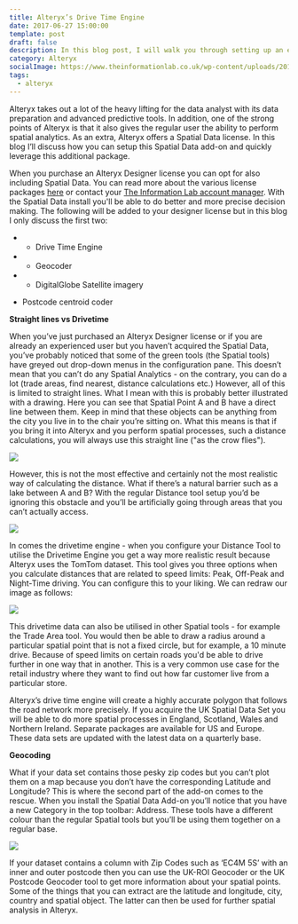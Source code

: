 ```yaml
---
title: Alteryx’s Drive Time Engine
date: 2017-06-27 15:00:00
template: post
draft: false
description: In this blog post, I will walk you through setting up an environment in which you utilise the Alteryx Gallery API in order to embed apps and workflows. You will find code snippets that should help you understand how to use the Gallery API endpoints.
category: Alteryx
socialImage: https://www.theinformationlab.co.uk/wp-content/uploads/2017/08/alteryx_logo.png
tags:
  - alteryx
---
```


Alteryx takes out a lot of the heavy lifting for the data analyst with its data preparation and advanced predictive tools. In addition, one of the strong points of Alteryx is that it also gives the regular user the ability to perform spatial analytics. As an extra, Alteryx offers a Spatial Data license. In this blog I’ll discuss how you can setup this Spatial Data add-on and quickly leverage this additional package.

When you purchase an Alteryx Designer license you can opt for also including Spatial Data. You can read more about the various license packages [here](https://www.alteryx.com/products/pricing) or contact your [The Information Lab account manager](https://www.theinformationlab.co.uk). With the Spatial Data install you'll be able to do better and more precise decision making. The following will be added to your designer license but in this blog I only discuss the first two:

- - Drive Time Engine

- - Geocoder

- - DigitalGlobe Satellite imagery

- Postcode centroid coder

**Straight lines vs Drivetime**

When you’ve just purchased an Alteryx Designer license or if you are already an experienced user but you haven’t acquired the Spatial Data, you’ve probably noticed that some of the green tools (the Spatial tools) have greyed out drop-down menus in the configuration pane. This doesn’t mean that you can’t do any Spatial Analytics - on the contrary, you can do a lot (trade areas, find nearest, distance calculations etc.) However, all of this is limited to straight lines. What I mean with this is probably better illustrated with a drawing. Here you can see that Spatial Point A and B have a direct line between them. Keep in mind that these objects can be anything from the city you live in to the chair you’re sitting on. What this means is that if you bring it into Alteryx and you perform spatial processes, such a distance calculations, you will always use this straight line ("as the crow flies").

![](https://www.theinformationlab.co.uk/wp-content/uploads/2017/06/Picture11.png)

However, this is not the most effective and certainly not the most realistic way of calculating the distance. What if there’s a natural barrier such as a lake between A and B? With the regular Distance tool setup you’d be ignoring this obstacle and you’ll be artificially going through areas that you can’t actually access.

![](https://www.theinformationlab.co.uk/wp-content/uploads/2017/06/Picture2-705x407.png)

In comes the drivetime engine - when you configure your Distance Tool to utilise the Drivetime Engine you get a way more realistic result because Alteryx uses the TomTom dataset. This tool gives you three options when you calculate distances that are related to speed limits: Peak, Off-Peak and Night-Time driving. You can configure this to your liking. We can redraw our image as follows:

![](https://www.theinformationlab.co.uk/wp-content/uploads/2017/06/Picture3-705x403.png)

This drivetime data can also be utilised in other Spatial tools - for example the Trade Area tool. You would then be able to draw a radius around a particular spatial point that is not a fixed circle, but for example, a 10 minute drive. Because of speed limits on certain roads you'd be able to drive further in one way that in another. This is a very common use case for the retail industry where they want to find out how far customer live from a particular store.

Alteryx’s drive time engine will create a highly accurate polygon that follows the road network more precisely. If you acquire the UK Spatial Data Set you will be able to do more spatial processes in England, Scotland, Wales and Northern Ireland. Separate packages are available for US and Europe. These data sets are updated with the latest data on a quarterly base.

**Geocoding**

What if your data set contains those pesky zip codes but you can’t plot them on a map because you don’t have the corresponding Latitude and Longitude? This is where the second part of the add-on comes to the rescue. When you install the Spatial Data Add-on you’ll notice that you have a new Category in the top toolbar: Address. These tools have a different colour than the regular Spatial tools but you’ll be using them together on a regular base.

![](https://www.theinformationlab.co.uk/wp-content/uploads/2017/06/Picture4-705x88.png)

If your dataset contains a column with Zip Codes such as ‘EC4M 5S’ with an inner and outer postcode then you can use the UK-ROI Geocoder or the UK Postcode Geocoder tool to get more information about your spatial points. Some of the things that you can extract are the latitude and longitude, city, country and spatial object. The latter can then be used for further spatial analysis in Alteryx.
